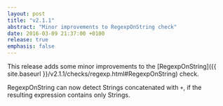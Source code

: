 ```yaml
---
layout: post
title: "v2.1.1"
abstract: "Minor improvements to RegexpOnString check"
date: 2016-03-09 21:37:00 +0100
release: true
emphasis: false
---
```


This release adds some minor improvements to the  [RegexpOnString]({{ site.baseurl }}/v2.1.1/checks/regexp.html#RegexpOnString) check.<!--break-->

RegexpOnString can now detect Strings concatenated with `+`, if the resulting expression contains only Strings.
